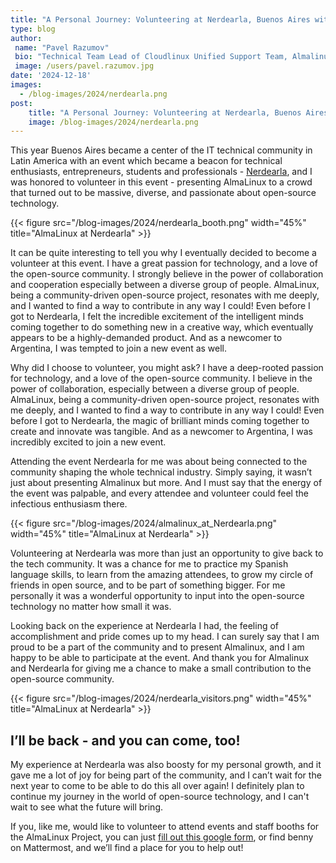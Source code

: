 ```yaml
---
title: "A Personal Journey: Volunteering at Nerdearla, Buenos Aires with AlmaLinux"
type: blog
author: 
 name: "Pavel Razumov"
 bio: "Technical Team Lead of Cloudlinux Unified Support Team, Almalinux volunteer"
 image: /users/pavel.razumov.jpg
date: '2024-12-18'
images:
  - /blog-images/2024/nerdearla.png
post:
    title: "A Personal Journey: Volunteering at Nerdearla, Buenos Aires with AlmaLinux"
    image: /blog-images/2024/nerdearla.png
---
```


This year Buenos Aires became a center of the IT technical community in Latin America with an event which became a beacon for technical enthusiasts, entrepreneurs, students and professionals - [Nerdearla](https://nerdear.la/en/), and I was honored to volunteer in this event - presenting AlmaLinux to a crowd that turned out to be massive, diverse, and passionate about open-source technology.

{{< figure src="/blog-images/2024/nerdearla_booth.png" width="45%" title="AlmaLinux at Nerdearla" >}}

It can be quite interesting to tell you why I eventually decided to become a volunteer at this event. I have a great passion for technology, and a love of the open-source community. I strongly believe in the power of collaboration and cooperation especially between a diverse group of people. AlmaLinux, being a community-driven open-source project, resonates with me deeply, and I wanted to find a way to contribute in any way I could! Even before I got to Nerdearla, I felt the incredible excitement of the intelligent minds coming together to do something new in a creative way, which eventually appears to be a highly-demanded product. And as a newcomer to Argentina, I was tempted to join a new event as well.

Why did I choose to volunteer, you might ask? I have a deep-rooted passion for technology, and a love of the open-source community. I believe in the power of collaboration, especially between a diverse group of people. AlmaLinux, being a community-driven open-source project, resonates with me deeply, and I wanted to find a way to contribute in any way I could! Even before I got to Nerdearla, the magic of brilliant minds coming together to create and innovate was tangible. And as a newcomer to Argentina, I was incredibly excited to join a new event.

Attending the event Nerdearla for me was about being connected to the community shaping the whole technical industry. Simply saying, it wasn’t just about presenting Almalinux but more. And I must say that the energy of the event was palpable, and every attendee and volunteer could feel the infectious enthusiasm there.

{{< figure src="/blog-images/2024/almalinux_at_Nerdearla.png" width="45%" title="AlmaLinux at Nerdearla" >}}

Volunteering at Nerdearla was more than just an opportunity to give back to the tech community. It was a chance for me to practice my Spanish language skills, to learn from the amazing attendees, to grow my circle of friends in open source, and to be part of something bigger. For me personally it was a wonderful opportunity to input into the open-source technology no matter how small it was.

Looking back on the experience at Nerdearla I had, the feeling of accomplishment and pride comes up to my head. I can surely say that I am proud to be a part of the community and to present Almalinux, and I am happy to be able to participate at the event. And thank you for Almalinux and Nerdearla for giving me a chance to make a small contribution to the open-source community.

{{< figure src="/blog-images/2024/nerdearla_visitors.png" width="45%" title="AlmaLinux at Nerdearla" >}}

## I’ll be back - and you can come, too!

My experience at Nerdearla was also boosty for my personal growth, and it gave me a lot of joy for being part of the community, and I can’t wait for the next year to come to be able to do this all over again! I definitely plan to continue my journey in the world of open-source technology, and I can't wait to see what the future will bring.

If you, like me, would like to volunteer to attend events and staff booths for the AlmaLinux Project, you can just [fill out this google form](https://docs.google.com/forms/d/1cQ0YQiAcRZXPnDqiHak-AXmsjEBz-IQE8s8jbPLykds/edit), or find benny on Mattermost, and we’ll find a place for you to help out!
